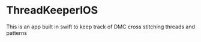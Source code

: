 # ThreadKeeperIOS
This is an app built in swift to keep track of DMC cross stitching threads and patterns
